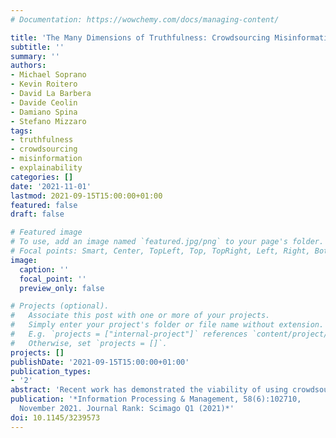 ```yaml
---
# Documentation: https://wowchemy.com/docs/managing-content/

title: 'The Many Dimensions of Truthfulness: Crowdsourcing Misinformation Assessments on a Multidimensional Scale'
subtitle: ''
summary: ''
authors:
- Michael Soprano
- Kevin Roitero
- David La Barbera 
- Davide Ceolin
- Damiano Spina
- Stefano Mizzaro
tags: 
- truthfulness 
- crowdsourcing 
- misinformation 
- explainability
categories: []
date: '2021-11-01'
lastmod: 2021-09-15T15:00:00+01:00
featured: false
draft: false

# Featured image
# To use, add an image named `featured.jpg/png` to your page's folder.
# Focal points: Smart, Center, TopLeft, Top, TopRight, Left, Right, BottomLeft, Bottom, BottomRight.
image:
  caption: ''
  focal_point: ''
  preview_only: false

# Projects (optional).
#   Associate this post with one or more of your projects.
#   Simply enter your project's folder or file name without extension.
#   E.g. `projects = ["internal-project"]` references `content/project/deep-learning/index.md`.
#   Otherwise, set `projects = []`.
projects: []
publishDate: '2021-09-15T15:00:00+01:00'
publication_types:
- '2'
abstract: 'Recent work has demonstrated the viability of using crowdsourcing as a tool for evaluating the truthfulness of public statements. Under certain conditions such as: (1) having a balanced set of workers with different backgrounds and cognitive abilities; (2) using an adequate set of mechanisms to control the quality of the collected data; and (3) using a coarse grained assessment scale, the crowd can provide reliable identification of fake news. However, fake news are a subtle matter: statements can be just biased (“cherrypicked”), imprecise, wrong, etc. and the unidimensional truth scale used in existing work cannot account for such differences. In this paper we propose a multidimensional notion of truthfulness and we ask the crowd workers to assess seven different dimensions of truthfulness selected based on existing literature: Correctness, Neutrality, Comprehensibility, Precision, Completeness, Speaker’s Trustworthiness, and Informativeness. We deploy a set of quality control mechanisms to ensure that the thousands of assessments collected on 180 publicly available fact-checked statements distributed over two datasets are of adequate quality, including a custom search engine used by the crowd workers to find web pages supporting their truthfulness assessments. A comprehensive analysis of crowdsourced judgments shows that: (1) the crowdsourced assessments are reliable when compared to an expert-provided gold standard; (2) the proposed dimensions of truthfulness capture independent pieces of information; (3) the crowdsourcing task can be easily learned by the workers; and (4) the resulting assessments provide a useful basis for a more complete estimation of statement truthfulness.'
publication: '*Information Processing & Management, 58(6):102710,
  November 2021. Journal Rank: Scimago Q1 (2021)*'
doi: 10.1145/3239573
---
```

